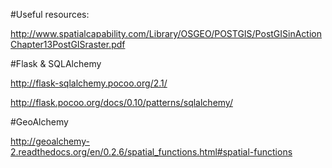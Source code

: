 #Useful resources:

http://www.spatialcapability.com/Library/OSGEO/POSTGIS/PostGISinActionChapter13PostGISraster.pdf





#Flask & SQLAlchemy

http://flask-sqlalchemy.pocoo.org/2.1/

http://flask.pocoo.org/docs/0.10/patterns/sqlalchemy/



#GeoAlchemy

http://geoalchemy-2.readthedocs.org/en/0.2.6/spatial_functions.html#spatial-functions